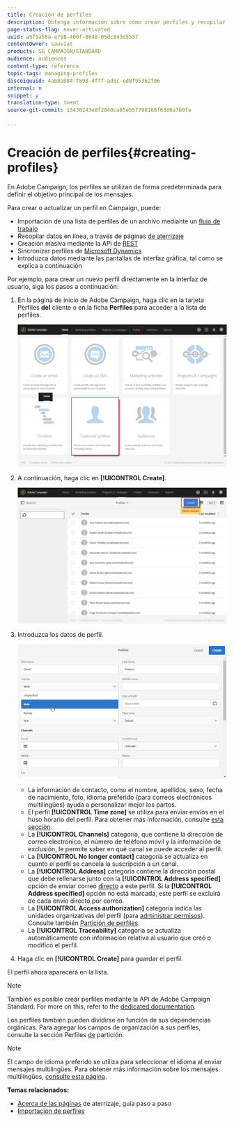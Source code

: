 ```yaml
---
title: Creación de perfiles
description: Obtenga información sobre cómo crear perfiles y recopilar datos de sus contactos mediante API, funciones de importación, adquisición en línea, actualizaciones automáticas o manuales.
page-status-flag: never-activated
uuid: a5f5a58a-e798-400f-8648-05dc843d5557
contentOwner: sauviat
products: SG_CAMPAIGN/STANDARD
audience: audiences
content-type: reference
topic-tags: managing-profiles
discoiquuid: 4ab8a984-f898-4fff-ad8c-ed8f95362f96
internal: n
snippet: y
translation-type: tm+mt
source-git-commit: 13430243e8f2840ca85e557798168f6380a7b0fa

---
```



# Creación de perfiles{#creating-profiles}

En Adobe Campaign, los perfiles se utilizan de forma predeterminada para definir el objetivo principal de los mensajes.

Para crear o actualizar un perfil en Campaign, puede:

* Importación de una lista de perfiles de un archivo mediante un [flujo de trabajo](https://helpx.adobe.com/campaign/kt/acs/using/acs-importing-profiles-feature-video-using.html)
* Recopilar datos en línea, a través de páginas [de aterrizaje](../../channels/using/getting-started-with-landing-pages.md)
* Creación masiva mediante la API de [REST](../../api/using/about-campaign-standard-apis.md)
* Sincronizar perfiles de [Microsoft Dynamics](https://helpx.adobe.com/campaign/kb/acs-ms-dynamics.html)
* Introduzca datos mediante las pantallas de interfaz gráfica, tal como se explica a continuación

Por ejemplo, para crear un nuevo perfil directamente en la interfaz de usuario, siga los pasos a continuación:

1. En la página de inicio de Adobe Campaign, haga clic en la tarjeta Perfiles **del** cliente o en la ficha **Perfiles** para acceder a la lista de perfiles.

   ![](assets/profile_creation_1.png)

1. A continuación, haga clic en **[!UICONTROL Create]**.

   ![](assets/profile_creation.png)

1. Introduzca los datos de perfil.

   ![](assets/profile_creation1.png)

   * La información de contacto, como el nombre, apellidos, sexo, fecha de nacimiento, foto, idioma preferido (para correos electrónicos [](../../channels/using/creating-a-multilingual-email.md)multilingües) ayuda a personalizar mejor los partos.
   * El perfil **[!UICONTROL Time zone]** se utiliza para enviar envíos en el huso horario del perfil. Para obtener más información, consulte [esta sección](../../sending/using/sending-messages-at-the-recipient-s-time-zone.md).
   * La **[!UICONTROL Channels]** categoría, que contiene la dirección de correo electrónico, el número de teléfono móvil y la información de exclusión, le permite saber en qué canal se puede acceder al perfil.
   * La **[!UICONTROL No longer contact]** categoría se actualiza en cuanto el perfil se cancela la suscripción a un canal.
   * La **[!UICONTROL Address]** categoría contiene la dirección postal que debe rellenarse junto con la **[!UICONTROL Address specified]** opción de enviar correo [directo](../../channels/using/about-direct-mail.md) a este perfil. Si la **[!UICONTROL Address specified]** opción no está marcada, este perfil se excluirá de cada envío directo por correo.
   * La **[!UICONTROL Access authorization]** categoría indica las unidades organizativas del perfil (para [administrar permisos](../../administration/using/about-access-management.md)). Consulte también [Partición de perfiles](../../administration/using/organizational-units.md#partitioning-profiles).
   * La **[!UICONTROL Traceability]** categoría se actualiza automáticamente con información relativa al usuario que creó o modificó el perfil.

1. Haga clic en **[!UICONTROL Create]** para guardar el perfil.

El perfil ahora aparecerá en la lista.

>[!NOTE]
>
>También es posible crear perfiles mediante la API de Adobe Campaign Standard. For more on this, refer to the [dedicated documentation](../../api/using/managing-profiles.md).

Los perfiles también pueden dividirse en función de sus dependencias orgánicas. Para agregar los campos de organización a sus perfiles, consulte la sección Perfiles [de](../../administration/using/organizational-units.md#partitioning-profiles) partición.

>[!NOTE]
>
>El campo de idioma preferido se utiliza para seleccionar el idioma al enviar mensajes multilingües. Para obtener más información sobre los mensajes multilingües, [consulte esta página](../../channels/using/creating-a-multilingual-email.md).

**Temas relacionados:**

* [Acerca de las páginas](../../channels/using/getting-started-with-landing-pages.md) de aterrizaje, guía paso a paso
* [Importación de perfiles](https://helpx.adobe.com/campaign/kt/acs/using/acs-importing-profiles-feature-video-using.html)

